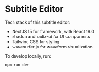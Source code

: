 # Subtitle Editor

Tech stack of this subtitle editor:

- NextJS 15 for framework, with React 19.0
- shadcn and radix-ui for UI components
- Tailwind CSS for styling
- wavesurfer.js for waveform visualization

To develop locally, run:

```
npm run dev
```
